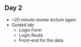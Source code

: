 ## Day 2


* ~20 minute review lecture again
 * Guided lab:
   * Login Form
   * Login Route
   * Front-end for the data
